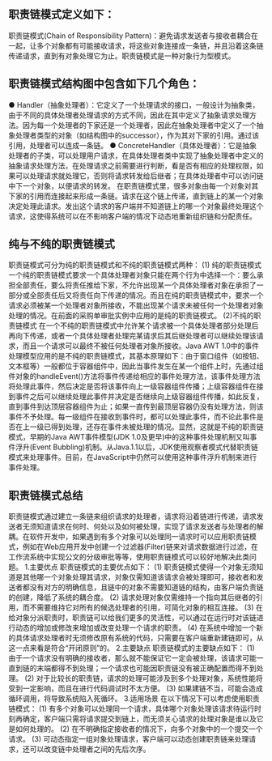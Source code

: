 ## 职责链模式定义如下：
职责链模式(Chain of Responsibility Pattern)：避免请求发送者与接收者耦合在一起，让多个对象都有可能接收请求，将这些对象连接成一条链，并且沿着这条链传递请求，直到有对象处理它为止。职责链模式是一种对象行为型模式。

## 职责链模式结构图中包含如下几个角色：
● Handler（抽象处理者）：它定义了一个处理请求的接口，一般设计为抽象类，由于不同的具体处理者处理请求的方式不同，因此在其中定义了抽象请求处理方法。因为每一个处理者的下家还是一个处理者，因此在抽象处理者中定义了一个抽象处理者类型的对象（如结构图中的successor），作为其对下家的引用。通过该引用，处理者可以连成一条链。
● ConcreteHandler（具体处理者）：它是抽象处理者的子类，可以处理用户请求，在具体处理者类中实现了抽象处理者中定义的抽象请求处理方法，在处理请求之前需要进行判断，看是否有相应的处理权限，如果可以处理请求就处理它，否则将请求转发给后继者；在具体处理者中可以访问链中下一个对象，以便请求的转发。
在职责链模式里，很多对象由每一个对象对其下家的引用而连接起来形成一条链。请求在这个链上传递，直到链上的某一个对象决定处理此请求。发出这个请求的客户端并不知道链上的哪一个对象最终处理这个请求，这使得系统可以在不影响客户端的情况下动态地重新组织链和分配责任。

## 纯与不纯的职责链模式
职责链模式可分为纯的职责链模式和不纯的职责链模式两种：
(1) 纯的职责链模式
一个纯的职责链模式要求一个具体处理者对象只能在两个行为中选择一个：要么承担全部责任，要么将责任推给下家，不允许出现某一个具体处理者对象在承担了一部分或全部责任后又将责任向下传递的情况。而且在纯的职责链模式中，要求一个请求必须被某一个处理者对象所接收，不能出现某个请求未被任何一个处理者对象处理的情况。在前面的采购单审批实例中应用的是纯的职责链模式。
(2)不纯的职责链模式
在一个不纯的职责链模式中允许某个请求被一个具体处理者部分处理后再向下传递，或者一个具体处理者处理完某请求后其后继处理者可以继续处理该请求，而且一个请求可以最终不被任何处理者对象所接收。Java AWT 1.0中的事件处理模型应用的是不纯的职责链模式，其基本原理如下：由于窗口组件（如按钮、文本框等）一般都位于容器组件中，因此当事件发生在某一个组件上时，先通过组件对象的handleEvent()方法将事件传递给相应的事件处理方法，该事件处理方法将处理此事件，然后决定是否将该事件向上一级容器组件传播；上级容器组件在接到事件之后可以继续处理此事件并决定是否继续向上级容器组件传播，如此反复，直到事件到达顶层容器组件为止；如果一直传到最顶层容器仍没有处理方法，则该事件不予处理。每一级组件在接收到事件时，都可以处理此事件，而不论此事件是否在上一级已得到处理，还存在事件未被处理的情况。显然，这就是不纯的职责链模式，早期的Java AWT事件模型(JDK 1.0及更早)中的这种事件处理机制又叫事件浮升(Event Bubbling)机制。从Java.1.1以后，JDK使用观察者模式代替职责链模式来处理事件。目前，在JavaScript中仍然可以使用这种事件浮升机制来进行事件处理。

## 职责链模式总结
职责链模式通过建立一条链来组织请求的处理者，请求将沿着链进行传递，请求发送者无须知道请求在何时、何处以及如何被处理，实现了请求发送者与处理者的解耦。在软件开发中，如果遇到有多个对象可以处理同一请求时可以应用职责链模式，例如在Web应用开发中创建一个过滤器(Filter)链来对请求数据进行过滤，在工作流系统中实现公文的分级审批等等，使用职责链模式可以较好地解决此类问题。
1.主要优点
职责链模式的主要优点如下：
(1) 职责链模式使得一个对象无须知道是其他哪一个对象处理其请求，对象仅需知道该请求会被处理即可，接收者和发送者都没有对方的明确信息，且链中的对象不需要知道链的结构，由客户端负责链的创建，降低了系统的耦合度。
(2) 请求处理对象仅需维持一个指向其后继者的引用，而不需要维持它对所有的候选处理者的引用，可简化对象的相互连接。
(3) 在给对象分派职责时，职责链可以给我们更多的灵活性，可以通过在运行时对该链进行动态的增加或修改来增加或改变处理一个请求的职责。
(4) 在系统中增加一个新的具体请求处理者时无须修改原有系统的代码，只需要在客户端重新建链即可，从这一点来看是符合“开闭原则”的。
2.主要缺点
职责链模式的主要缺点如下：
(1) 由于一个请求没有明确的接收者，那么就不能保证它一定会被处理，该请求可能一直到链的末端都得不到处理；一个请求也可能因职责链没有被正确配置而得不到处理。
(2) 对于比较长的职责链，请求的处理可能涉及到多个处理对象，系统性能将受到一定影响，而且在进行代码调试时不太方便。
(3) 如果建链不当，可能会造成循环调用，将导致系统陷入死循环。
3.适用场景
在以下情况下可以考虑使用职责链模式：
(1) 有多个对象可以处理同一个请求，具体哪个对象处理该请求待运行时刻再确定，客户端只需将请求提交到链上，而无须关心请求的处理对象是谁以及它是如何处理的。
(2) 在不明确指定接收者的情况下，向多个对象中的一个提交一个请求。
(3) 可动态指定一组对象处理请求，客户端可以动态创建职责链来处理请求，还可以改变链中处理者之间的先后次序。